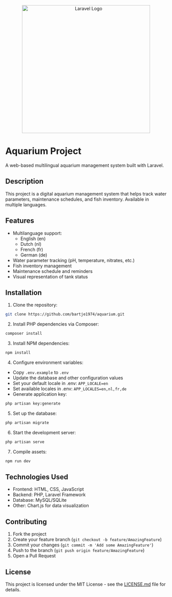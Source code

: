<p align="center"><a href="https://laravel.com" target="_blank"><img src="https://raw.githubusercontent.com/laravel/art/master/logo-lockup/5%20SVG/2%20CMYK/1%20Full%20Color/laravel-logolockup-cmyk-red.svg" width="400" alt="Laravel Logo"></a></p>

# Aquarium Project

A web-based multilingual aquarium management system built with Laravel.

## Description

This project is a digital aquarium management system that helps track water parameters, maintenance schedules, and fish inventory. Available in multiple languages.

## Features

- Multilanguage support:
  - English (en)
  - Dutch (nl)
  - French (fr)
  - German (de)
- Water parameter tracking (pH, temperature, nitrates, etc.)
- Fish inventory management
- Maintenance schedule and reminders
- Visual representation of tank status

## Installation

1. Clone the repository:
```bash
git clone https://github.com/bartje1974/aquarium.git
```

2. Install PHP dependencies via Composer:
```bash
composer install
```

3. Install NPM dependencies:
```bash
npm install
```

4. Configure environment variables:
- Copy `.env.example` to `.env`
- Update the database and other configuration values
- Set your default locale in .env: `APP_LOCALE=en`
- Set available locales in .env: `APP_LOCALES=en,nl,fr,de`
- Generate application key:
```bash
php artisan key:generate
```

5. Set up the database:
```bash
php artisan migrate
```

6. Start the development server:
```bash
php artisan serve
```

7. Compile assets:
```bash
npm run dev
```

## Technologies Used

- Frontend: HTML, CSS, JavaScript
- Backend: PHP, Laravel Framework
- Database: MySQL/SQLite
- Other: Chart.js for data visualization

## Contributing

1. Fork the project
2. Create your feature branch (`git checkout -b feature/AmazingFeature`)
3. Commit your changes (`git commit -m 'Add some AmazingFeature'`)
4. Push to the branch (`git push origin feature/AmazingFeature`)
5. Open a Pull Request

## License

This project is licensed under the MIT License - see the [LICENSE.md](LICENSE.md) file for details.
